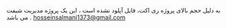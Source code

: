 به دلیل حجم بالای پروژه ری اکت، فایل آپلود نشده است ، این یک پروژه مدیریت شیفت می باشد .
hosseinsalmani1373@gmail.com

